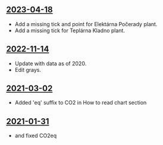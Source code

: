 ## [2023-04-18](https://github.com/faktaoklimatu/graphics/blob/a87c864b1ca996153f40181bde2d48884c995545/data-visualization/infographics/emissions/czechia/top-emission-producers-in-czechia/cs-nejvetsi-emitenti-cr.ai)

- Add a missing tick and point for Elektárna Počerady plant.
- Add a missing tick for Teplárna Kladno plant.

## [2022-11-14](https://github.com/faktaoklimatu/graphics/blob/1ef12e9b48c42b7a9b306f53f1608775ce5e6614/data-visualization/infographics/emissions/czechia/top-emission-producers-in-czechia/cs-nejvetsi-emitenti-cr.ai)

- Update with data as of 2020.
- Edit grays.

## [2021-03-02](https://github.com/faktaoklimatu/graphics/blob/96e14455de3656e1eb701cc9301d6b70f59aa91c/data-visualization/emissions/czechia/top-emission-producers-in-czechia/cs-nejvetsi-emitenti-cr.ai)

- Added 'eq' suffix to CO2 in How to read chart section

## [2021-01-31](https://github.com/faktaoklimatu/graphics/blob/7838d0c0d7b6638e135ca543387450ae82be19ac/data-visualization/emissions/czechia/top-emission-producers-in-czechia/cs-nejvetsi-emitenti-cr.ai)

- and fixed CO2eq

